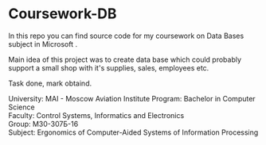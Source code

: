 # Coursework-DB

In this repo you can find source code for my coursework on Data Bases subject in Microsoft .

Main idea of this project was to create data base which could probably support a small shop with it's supplies, sales, employees etc. 

Task done, mark obtaind.

University: MAI - Moscow Aviation Institute 
Program: Bachelor in Computer Science </br>
Faculty: Control Systems, Informatics and Electronics </br>
Group: M30-307Б-16 </br>
Subject: Ergonomics of Computer-Aided Systems of Information Processing </br>
